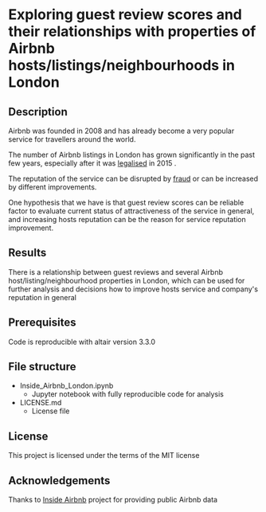 # Exploring guest review scores and their relationships with properties of Airbnb hosts/listings/neighbourhoods in London
## Description
Airbnb was founded in 2008 and has already become a very popular service for travellers around the world.

The number of Airbnb listings in London has grown significantly in the past few years, especially after it was [legalised](https://www.travelgumbo.com/blog/london-legalizes-airbnb-similar-rentals) in 2015 .

The reputation of the service can be disrupted by [fraud](https://www.vice.com/en_us/article/43k7z3/nationwide-fake-host-scam-on-airbnb) or can be increased by different improvements.

One hypothesis that we have is that guest review scores can be reliable factor to evaluate current status of attractiveness of the service in general, and increasing hosts reputation can be the reason for service reputation improvement.

## Results
There is a relationship between guest reviews and several Airbnb host/listing/neighbourhood properties in London, which can be used for further analysis and decisions how to improve hosts service and company's reputation in general

## Prerequisites
Code is reproducible with altair version 3.3.0

## File structure
- Inside_Airbnb_London.ipynb 
    - Jupyter notebook with fully reproducible code for analysis
- LICENSE.md
    - License file

## License
This project is licensed under the terms of the MIT license

## Acknowledgements
Thanks to [Inside Airbnb](http://insideairbnb.com/) project for providing public Airbnb data 

